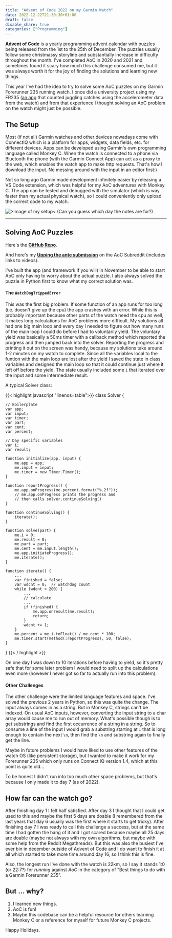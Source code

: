 ```yaml
---
title: "Advent of Code 2022 on my Garmin Watch"
date: 2022-12-22T21:30:30+01:00
draft: false
disable_share: true
categories: ["Programming"]
---
```


**[Advent of Code](https://adventofcode.com/)** is a yearly programming advent calendar with puzzles being released from the 1st to the 25th of December. The puzzles usually follow some christmassy storyline and substantially increase in difficulty throughout the month. I've completed AoC in 2020 and 2021 and sometimes found it scary how much this challenge consumed me, but it was always worth it for the joy of finding the solutions and learning new things. 

This year I've had the idea to try to solve some AoC puzzles on my Garmin Forerunner 235 running watch. I once did a university project using my FR235 ([an app](https://github.com/YAWNICK/CatchCounter) that counted juggling catches using the accelerometer data from the watch) and from that experience I thought solving an AoC problem on the watch might just be possible. 

## The Setup

Most (if not all) Garmin watches and other devices nowadays come with ConnectIQ which is a platform for apps, widgets, data fields, etc. for different devices. Apps can be developed using Garmin's own programming language called Monkey C. When the watch is connected to a phone via Bluetooth the phone (with the Garmin Connect App) can act as a proxy to the web, which enables the watch app to make http requests. That's how I download the input. No messing around with the input in an editor first:) 

Not so long ago Garmin made development infinitely easier by releasing a VS Code extension, which was helpful for my AoC adventures with Monkey C. The app can be tested and debugged with the simulator (which is way faster than my actual physical watch), so I could conveniently only upload the correct code to my watch.

![>Image of my setup<](images/dev-setup.jpg)
(Can you guess which day the notes are for?)


---

## Solving AoC Puzzles

Here's the **[GitHub Repo](https://github.com/YAWNICK/MonkeyAOC)**.

And here's my **[Upping the ante submission](https://www.reddit.com/r/adventofcode/comments/z9he28/comment/iz92hv9/?utm_source=share&utm_medium=web2x&context=3)** on the AoC Subreddit (includes links to videos).

I've built the app (and framework if you will) in November to be able to start AoC only having to worry about the actual puzzle. I also always solved the puzzle in Python first to know what my correct solution was.

#### The `WatchDogTrippedError`

This was the first big problem. If some function of an app runs for too long (i.e. doesn't give up the cpu) the app crashes with an error. While this is probably important because other parts of the watch need the cpu as well, it makes long calculations for AoC problems more difficult. My solutions all had one big main loop and every day I needed to figure out how many runs of the main loop I could do before I had to voluntarily yield. The voluntary yield was basically a 50ms timer with a callback method which reported the progress and then jumped back into the solver. Reporting the progress and printing it out on the screen was handy, because my solutions take around 1-2 minutes on my watch to complete. Since all the variables local to the funtion with the main loop are lost after the yield I saved the state in class variables and designed the main loop so that it could continue just where it left off before the yield. The state usually included some `i` that iterated over the input and some intermediate result.

A typical Solver class:

{{< highlight javascript "linenos=table">}}
class Solver {

    // Boilerplate
    var app;
    var input;
    var timer;
    var part;
    var cent;
    var percent;

    // Day specific variables
    var i;
    var result;

    function initialize(app, input) {
        me.app = app;
        me.input = input;
        me.timer = new Timer.Timer();
    }

    function reportProgress() {
        me.app.onProgress(me.percent.format("%.2f"));
        // me.app.onProgress prints the progress and 
        // then calls solver.continueSolving()
    }

    function continueSolving() {
        iterate();
    }

    function solve(part) {
        me.i = 0;
        me.result = 0;
        me.part = part;
        me.cent = me.input.length();
        me.app.initiateProgress();
        me.iterate();
    }

    function iterate() {
        ...
        var finished = false;
        var wdcnt = 0;  // watchdog count
        while (wdcnt < 200) {
            ...
            // calculate
            ...
            if (finished) {
                me.app.onresult(me.result);
                return;
            }
            wdcnt += 1;
        } 
        me.percent = me.i.toFloat() / me.cent * 100;
        me.timer.start(method(:reportProgress), 50, false);
    }
}
{{< / highlight >}}


On one day I was down to 10 iterations before having to yield, so it's pretty safe that for some later problem I would need to split up the calculations even more (however I never got so far to actually run into this problem).

#### Other Challenges

The other challenge were the limited language features and space. I've solved the previous 2 years in Python, so this was quite the change. The input always comes in as a string. But in Monkey C, strings can't be indexed. On usual AoC inputs, however, converting the input string to a char array would cause me to run out of memory. What's possible though is to get substrings and find the first occurrence of a string in a string. So to consume a line of the input I would grab a substring starting at `i` that is long enough to contain the next `\n`, then find the `\n` and substring again to finally get the line. 

Maybe in future problems I would have liked to use other features of the watch OS (like persistent storage), but I wanted to make it work for my Forerunner 235 which only runs on Connect IQ version 1.4, which at this point is quite old...

To be honest I didn't run into too much other space problems, but that's because I only made it to day 7 (as of 2022). 

## How far can the watch go?

After finishing day 1 I felt half satisfied. After day 3 I thought that I could get used to this and maybe the first 5 days are doable (I remembered from the last years that day 6 usually was the first where it starts to get tricky). After finishing day 7 I was ready to call this challenge a success, but at the same time I had gotten the hang of it and I got scared because maybe all 25 days are doable (maybe not always with my own algorithms, but maybe with some help from the Reddit Megathreads). But this was also the busiest I've ever bin in december outside of Advent of Code and I do want to finish it at all which started to take more time around day 16, so I think this is fine. 

Also, the longest run I've done with the watch is 22km, so I say it stands 1:0 (or 22:7?) for *running* against *AoC* in the category of "Best things to do with a Garmin Forerunner 235".

## But ... why?

1. I learned new things.
2. AoC is fun!
3. Maybe this codebase can be a helpful resource for others learning Monkey C or a reference for myself for future Monkey C projects.

Happy Holidays.